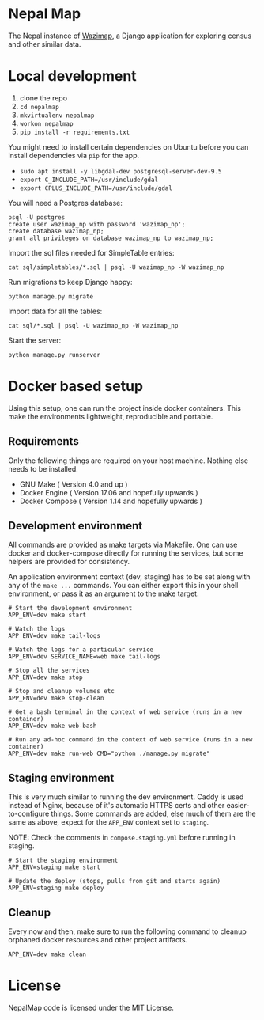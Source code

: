 # Nepal Map

The Nepal instance of [Wazimap](https://github.com/Code4SA/wazimap), a Django application for exploring census and other similar data.

# Local development

1. clone the repo
2. ``cd nepalmap``
2. ``mkvirtualenv nepalmap``
3. ``workon nepalmap``
4. ``pip install -r requirements.txt``

You might need to install certain dependencies on Ubuntu before you can install dependencies via `pip` for the app.

- `sudo apt install -y libgdal-dev postgresql-server-dev-9.5`
- `export C_INCLUDE_PATH=/usr/include/gdal`
- `export CPLUS_INCLUDE_PATH=/usr/include/gdal`

You will need a Postgres database:

```
psql -U postgres
create user wazimap_np with password 'wazimap_np';
create database wazimap_np;
grant all privileges on database wazimap_np to wazimap_np;
```

Import the sql files needed for SimpleTable entries:
```
cat sql/simpletables/*.sql | psql -U wazimap_np -W wazimap_np
```

Run migrations to keep Django happy:
```
python manage.py migrate
```

Import data for all the tables:

```
cat sql/*.sql | psql -U wazimap_np -W wazimap_np
```

Start the server:
```
python manage.py runserver
```

# Docker based setup

Using this setup, one can run the project inside docker containers. This make the environments lightweight, reproducible and portable.

## Requirements

Only the following things are required on your host machine. Nothing else needs to be installed.

- GNU Make ( Version 4.0 and up )
- Docker Engine ( Version 17.06 and hopefully upwards )
- Docker Compose ( Version 1.14 and hopefully upwards )


## Development environment

All commands are provided as make targets via Makefile. One can use docker and docker-compose directly for running the services, but some helpers are provided for consistency.

An application environment context (dev, staging) has to be set along with any of the `make ...` commands. You can either export this in your shell environment, or pass it as an argument to the make target.

```
# Start the development environment
APP_ENV=dev make start

# Watch the logs
APP_ENV=dev make tail-logs

# Watch the logs for a particular service
APP_ENV=dev SERVICE_NAME=web make tail-logs

# Stop all the services
APP_ENV=dev make stop

# Stop and cleanup volumes etc
APP_ENV=dev make stop-clean

# Get a bash terminal in the context of web service (runs in a new container)
APP_ENV=dev make web-bash

# Run any ad-hoc command in the context of web service (runs in a new container)
APP_ENV=dev make run-web CMD="python ./manage.py migrate"
```

## Staging environment

This is very much similar to running the dev environment. Caddy is used instead of Nginx, because of it's automatic HTTPS certs and other easier-to-configure things. Some commands are added, else much of them are the same as above, expect for the `APP_ENV` context set to `staging`.

NOTE: Check the comments in `compose.staging.yml` before running in staging.

```
# Start the staging environment
APP_ENV=staging make start

# Update the deploy (stops, pulls from git and starts again)
APP_ENV=staging make deploy
```

## Cleanup

Every now and then, make sure to run the following command to cleanup orphaned docker resources and other project artifacts.
```
APP_ENV=dev make clean
```

# License

NepalMap code is licensed under the MIT License.
